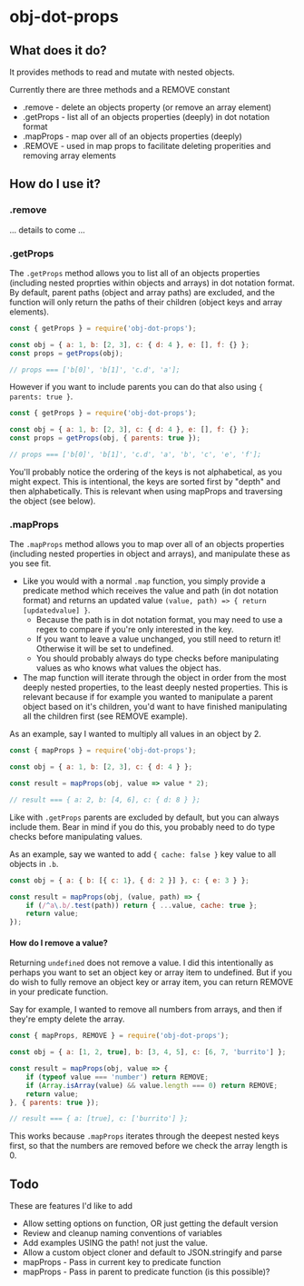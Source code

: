 # obj-dot-props

## What does it do?

It provides methods to read and mutate with nested objects.

Currently there are three methods and a REMOVE constant

* .remove - delete an objects property (or remove an array element)
* .getProps - list all of an objects properties (deeply) in dot notation format
* .mapProps - map over all of an objects properties (deeply)
* .REMOVE - used in map props to facilitate deleting properities and removing array elements

## How do I use it?

### .remove

... details to come ...

### .getProps

The `.getProps` method allows you to list all of an objects properties (including nested proprties within objects and arrays) in dot notation format.
By default, parent paths (object and array paths) are excluded, and the function will only return the paths of their children (object keys and array elements).

```js
const { getProps } = require('obj-dot-props');

const obj = { a: 1, b: [2, 3], c: { d: 4 }, e: [], f: {} };
const props = getProps(obj);

// props === ['b[0]', 'b[1]', 'c.d', 'a'];
```

However if you want to include parents you can do that also using `{ parents: true }`.

```js
const { getProps } = require('obj-dot-props');

const obj = { a: 1, b: [2, 3], c: { d: 4 }, e: [], f: {} };
const props = getProps(obj, { parents: true });

// props === ['b[0]', 'b[1]', 'c.d', 'a', 'b', 'c', 'e', 'f'];
```

You'll probably notice the ordering of the keys is not alphabetical, as you might expect. This is intentional, the keys are sorted first by "depth" and then alphabetically. This is relevant when using mapProps and traversing the object (see below).

### .mapProps

The `.mapProps` method allows you to map over all of an objects properties (including nested properties in object and arrays), and manipulate these as you see fit.

* Like you would with a normal `.map` function, you simply provide a predicate method which receives the value and path (in dot notation format) and returns an updated value `(value, path) => { return [updatedvalue] }`.
    * Because the path is in dot notation format, you may need to use a regex to compare if you're only interested in the key.
    * If you want to leave a value unchanged, you still need to return it! Otherwise it will be set to undefined.
    * You should probably always do type checks before manipulating values as who knows what values the object has.
* The map function will iterate through the object in order from the most deeply nested properties, to the least deeply nested properties. This is relevant because if for example you wanted to manipulate a parent object based on it's children, you'd want to have finished manipulating all the children first (see REMOVE example).

As an example, say I wanted to multiply all values in an object by 2.

```js
const { mapProps } = require('obj-dot-props');

const obj = { a: 1, b: [2, 3], c: { d: 4 } };

const result = mapProps(obj, value => value * 2);

// result === { a: 2, b: [4, 6], c: { d: 8 } };
```

Like with `.getProps` parents are excluded by default, but you can always include them. Bear in mind if you do this, you probably need to do type checks before manipulating values.

As an example, say we wanted to add `{ cache: false }` key value to all objects in `.b`.

```js
const obj = { a: { b: [{ c: 1}, { d: 2 }] }, c: { e: 3 } };

const result = mapProps(obj, (value, path) => {
    if (/^a\.b/.test(path)) return { ...value, cache: true };
    return value;
});

```

#### How do I remove a value?

Returning `undefined` does not remove a value. I did this intentionally as perhaps you want to set an object key or array item to undefined. But if you do wish to fully remove an object key or array item, you can return REMOVE in your predicate function.

Say for example, I wanted to remove all numbers from arrays, and then if they're empty delete the array.

```js
const { mapProps, REMOVE } = require('obj-dot-props');

const obj = { a: [1, 2, true], b: [3, 4, 5], c: [6, 7, 'burrito'] };

const result = mapProps(obj, value => {
    if (typeof value === 'number') return REMOVE;
    if (Array.isArray(value) && value.length === 0) return REMOVE;
    return value;
}, { parents: true });

// result === { a: [true], c: ['burrito'] };
```

This works because `.mapProps` iterates through the deepest nested keys first, so that the numbers are removed before we check the array length is 0. 

## Todo

These are features I'd like to add

* Allow setting options on function, OR just getting the default version
* Review and cleanup naming conventions of variables
* Add examples USING the path! not just the value.
* Allow a custom object cloner and default to JSON.stringify and parse
* mapProps - Pass in current key to predicate function
* mapProps - Pass in parent to predicate function (is this possible)?
